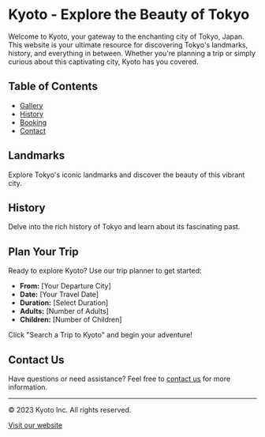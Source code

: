 # Kyoto - Explore the Beauty of Tokyo

Welcome to Kyoto, your gateway to the enchanting city of Tokyo, Japan. This website is your ultimate resource for discovering Tokyo's landmarks, history, and everything in between. Whether you're planning a trip or simply curious about this captivating city, Kyoto has you covered.

## Table of Contents

- [Gallery](#landmarks)
- [History](#history)
- [Booking](#plan-your-trip)
- [Contact](#contact-us)

## Landmarks

Explore Tokyo's iconic landmarks and discover the beauty of this vibrant city.

## History

Delve into the rich history of Tokyo and learn about its fascinating past.

## Plan Your Trip

Ready to explore Kyoto? Use our trip planner to get started:
- **From:** [Your Departure City]
- **Date:** [Your Travel Date]
- **Duration:** [Select Duration]
- **Adults:** [Number of Adults]
- **Children:** [Number of Children]

Click "Search a Trip to Kyoto" and begin your adventure!

## Contact Us

Have questions or need assistance? Feel free to [contact us](https://maxberglund2.github.io/KyotoInc/html/contact.html) for more information.

---

&copy; 2023 Kyoto Inc. All rights reserved.

[Visit our website](https://maxberglund2.github.io/KyotoInc/)

